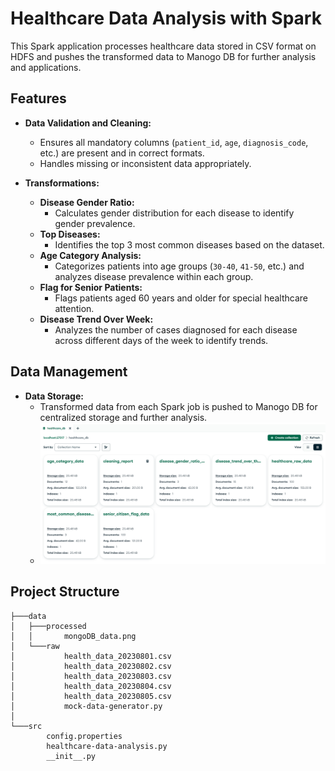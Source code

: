 # Healthcare Data Analysis with Spark

This Spark application processes healthcare data stored in CSV format on HDFS and pushes the transformed data to Manogo DB for further analysis and applications.

## Features

- **Data Validation and Cleaning:**
  - Ensures all mandatory columns (`patient_id`, `age`, `diagnosis_code`, etc.) are present and in correct formats.
  - Handles missing or inconsistent data appropriately.

- **Transformations:**
  - **Disease Gender Ratio:**
    - Calculates gender distribution for each disease to identify gender prevalence.
  - **Top Diseases:**
    - Identifies the top 3 most common diseases based on the dataset.
  - **Age Category Analysis:**
    - Categorizes patients into age groups (`30-40`, `41-50`, etc.) and analyzes disease prevalence within each group.
  - **Flag for Senior Patients:**
    - Flags patients aged 60 years and older for special healthcare attention.
  - **Disease Trend Over Week:**
    - Analyzes the number of cases diagnosed for each disease across different days of the week to identify trends.

## Data Management

- **Data Storage:**
  - Transformed data from each Spark job is pushed to Manogo DB for centralized storage and further analysis.
  - ![alt text](/data/processed/mongoDB_data.png)


## Project Structure

```
├───data
│   ├───processed
│   │       mongoDB_data.png
│   └───raw
│           health_data_20230801.csv
│           health_data_20230802.csv
│           health_data_20230803.csv
│           health_data_20230804.csv
│           health_data_20230805.csv
│           mock-data-generator.py
│
└───src
        config.properties
        healthcare-data-analysis.py
        __init__.py

```

